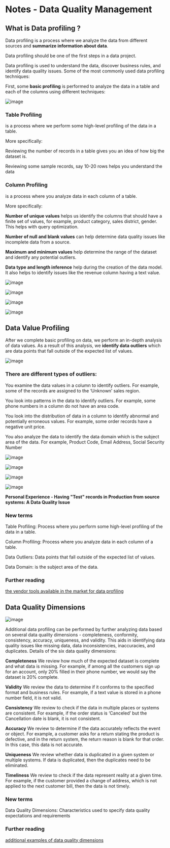 # Notes - Data Quality Management

## What is Data profiling ?

Data profiling is a process where we analyze the data from different sources and **summarize information about data**. 

Data profiling should be one of the first steps in a data project. 

Data profiling is used to understand the data, discover business rules, and identify data quality issues. Some of the most commonly used data profiling techniques:

First, some **basic profiling** is performed to analyze the data in a table and each of the columns using different techniques:

![image](https://user-images.githubusercontent.com/68102477/119443925-bd4da780-bd6d-11eb-9ae9-2673387e6f65.png)

### Table Profiling 
is a process where we perform some high-level profiling of the data in a table. 

More specifically:

Reviewing the number of records in a table gives you an idea of how big the dataset is.

Reviewing some sample records, say 10-20 rows helps you understand the data

### Column Profiling
is a process where you analyze data in each column of a table. 

More specifically:

**Number of unique values** helps us identify the columns that should have a finite set of values, for example, product category, sales district, gender. This helps with query optimization.

**Number of null and blank values** can help determine data quality issues like incomplete data from a source.

**Maximum and minimum values**  help determine the range of the dataset and identify any potential outliers.

**Data type and length inference** help during the creation of the data model. It also helps to identify issues like the revenue column having a text value.

![image](https://user-images.githubusercontent.com/68102477/119443974-d5252b80-bd6d-11eb-8a44-aca6ad6a6996.png)

![image](https://user-images.githubusercontent.com/68102477/119444035-f128cd00-bd6d-11eb-85a0-0be307f2dd54.png)

![image](https://user-images.githubusercontent.com/68102477/119444120-17e70380-bd6e-11eb-83fb-de4f2af835d8.png)

![image](https://user-images.githubusercontent.com/68102477/119444302-55e42780-bd6e-11eb-8587-082259f1ecd3.png)


## Data Value Profiling

After we complete basic profiling on data, we perform an in-depth analysis of data values. 
As a result of this analysis, we **identify data outliers** which are data points that fall outside of the expected list of values. 

![image](https://user-images.githubusercontent.com/68102477/119444483-a9ef0c00-bd6e-11eb-8fee-f2b89f6ded73.png)

### There are different types of outliers:

You examine the data values in a column to identify outliers. For example, some of the records are assigned to the ‘Unknown’ sales region.

You look into patterns in the data to identify outliers. For example, some phone numbers in a column do not have an area code.

You look into the distribution of data in a column to identify abnormal and potentially erroneous values. For example, some order records have a negative unit price.

You also analyze the data to identify the data domain which is the subject area of the data. For example, Product Code, Email Address, Social Security Number

![image](https://user-images.githubusercontent.com/68102477/119444599-d9057d80-bd6e-11eb-9b21-061a338d97bc.png)

![image](https://user-images.githubusercontent.com/68102477/119444729-0e11d000-bd6f-11eb-8cfd-3fedc5652d31.png)

![image](https://user-images.githubusercontent.com/68102477/119444963-66e16880-bd6f-11eb-970c-86e7fac7805a.png)

![image](https://user-images.githubusercontent.com/68102477/119445100-a3ad5f80-bd6f-11eb-957e-5343c392a0cf.png)


**Personal Experience - Having "Test" records in Production from source systems: A Data Quality Issue**

### New terms

Table Profiling: Process where you perform some high-level profiling of the data in a table.

Column Profiling: Process where you analyze data in each column of a table.

Data Outliers: Data points that fall outside of the expected list of values.

Data Domain: is the subject area of the data.

### Further reading
[the vendor tools available in the market for data profiling](https://analyticsindiamag.com/10-data-profiling-tools-every-developer-must-know/)

## Data Quality Dimensions

![image](https://user-images.githubusercontent.com/68102477/119469907-242d8980-bd8b-11eb-9d0f-1bdf74fb116b.png)

Additional data profiling can be performed by further analyzing data based on several data quality dimensions - completeness, conformity, consistency, accuracy, uniqueness, and validity. This aids in identifying data quality issues like missing data, data inconsistencies, inaccuracies, and duplicates. Details of the six data quality dimensions:

**Completeness**
We review how much of the expected dataset is complete and what data is missing. For example, if among all the customers sign up for an account, only 20% filled in their phone number, we would say the dataset is 20% complete.

**Validity**
We review the data to determine if it conforms to the specified format and business rules. For example, if a text value is stored in a phone number field, it is not valid.

**Consistency**
We review to check if the data in multiple places or systems are consistent. For example, if the order status is ‘Canceled’ but the Cancellation date is blank, it is not consistent.

**Accuracy**
We review to determine if the data accurately reflects the event or object. For example, a customer asks for a return stating the product is defective, and in the return system, the return reason is blank for that order. In this case, this data is not accurate.

**Uniqueness**
We review whether data is duplicated in a given system or multiple systems. If data is duplicated, then the duplicates need to be eliminated.

**Timeliness**
We review to check if the data represent reality at a given time. For example, if the customer provided a change of address, which is not applied to the next customer bill, then the data is not timely.

### New terms
Data Quality Dimensions: Characteristics used to specify data quality expectations and requirements

### Further reading
[additional examples of data quality dimensions](https://www.cdc.gov/ncbddd/hearingloss/documents/dataqualityworksheet.pdf)

## 

